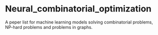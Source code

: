 # Neural_combinatorial_optimization
A peper list for machine learning models solving combinatorial problems, NP-hard problems and problems in graphs.
